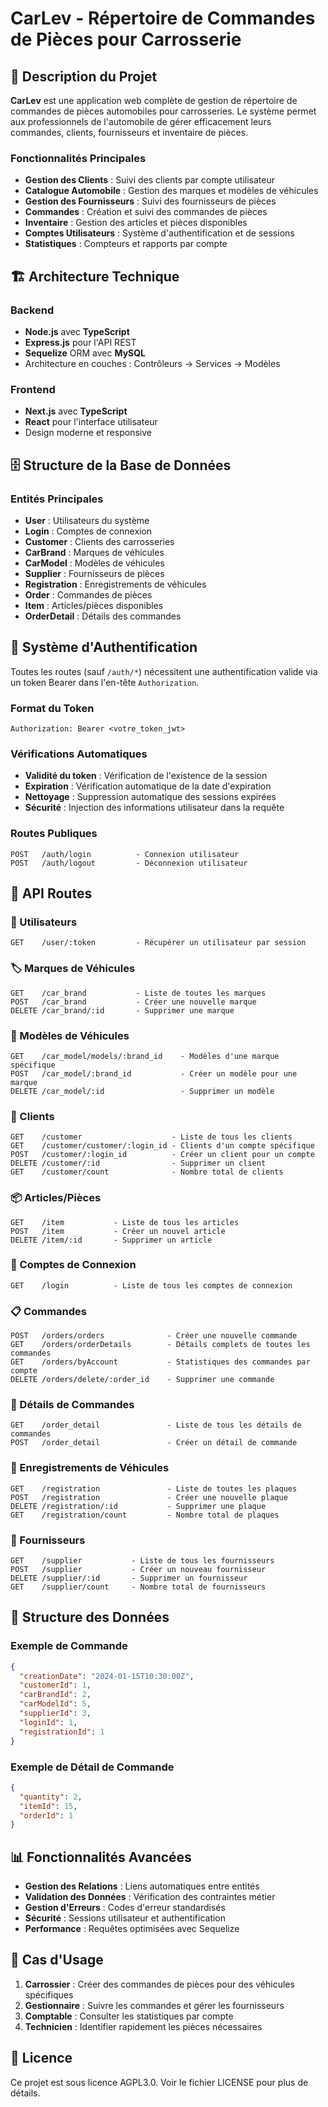# CarLev - Répertoire de Commandes de Pièces pour Carrosserie

## 🚗 Description du Projet

**CarLev** est une application web complète de gestion de répertoire de commandes de pièces automobiles pour carrosseries. Le système permet aux professionnels de l'automobile de gérer efficacement leurs commandes, clients, fournisseurs et inventaire de pièces.

### Fonctionnalités Principales

- **Gestion des Clients** : Suivi des clients par compte utilisateur
- **Catalogue Automobile** : Gestion des marques et modèles de véhicules
- **Gestion des Fournisseurs** : Suivi des fournisseurs de pièces
- **Commandes** : Création et suivi des commandes de pièces
- **Inventaire** : Gestion des articles et pièces disponibles
- **Comptes Utilisateurs** : Système d'authentification et de sessions
- **Statistiques** : Compteurs et rapports par compte

## 🏗️ Architecture Technique

### Backend
- **Node.js** avec **TypeScript**
- **Express.js** pour l'API REST
- **Sequelize** ORM avec **MySQL**
- Architecture en couches : Contrôleurs → Services → Modèles

### Frontend
- **Next.js** avec **TypeScript**
- **React** pour l'interface utilisateur
- Design moderne et responsive

## 🗄️ Structure de la Base de Données

### Entités Principales
- **User** : Utilisateurs du système
- **Login** : Comptes de connexion
- **Customer** : Clients des carrosseries
- **CarBrand** : Marques de véhicules
- **CarModel** : Modèles de véhicules
- **Supplier** : Fournisseurs de pièces
- **Registration** : Enregistrements de véhicules
- **Order** : Commandes de pièces
- **Item** : Articles/pièces disponibles
- **OrderDetail** : Détails des commandes

## 🔐 Système d'Authentification

Toutes les routes (sauf `/auth/*`) nécessitent une authentification valide via un token Bearer dans l'en-tête `Authorization`.

### Format du Token
```
Authorization: Bearer <votre_token_jwt>
```

### Vérifications Automatiques
- **Validité du token** : Vérification de l'existence de la session
- **Expiration** : Vérification automatique de la date d'expiration
- **Nettoyage** : Suppression automatique des sessions expirées
- **Sécurité** : Injection des informations utilisateur dans la requête

### Routes Publiques
```
POST   /auth/login          - Connexion utilisateur
POST   /auth/logout         - Déconnexion utilisateur
```

## 📡 API Routes

### 👤 Utilisateurs
```
GET    /user/:token         - Récupérer un utilisateur par session
```

### 🏷️ Marques de Véhicules
```
GET    /car_brand           - Liste de toutes les marques
POST   /car_brand           - Créer une nouvelle marque
DELETE /car_brand/:id       - Supprimer une marque
```

### 🚙 Modèles de Véhicules
```
GET    /car_model/models/:brand_id    - Modèles d'une marque spécifique
POST   /car_model/:brand_id           - Créer un modèle pour une marque
DELETE /car_model/:id                 - Supprimer un modèle
```

### 👥 Clients
```
GET    /customer                    - Liste de tous les clients
GET    /customer/customer/:login_id - Clients d'un compte spécifique
POST   /customer/:login_id          - Créer un client pour un compte
DELETE /customer/:id                - Supprimer un client
GET    /customer/count              - Nombre total de clients
```

### 📦 Articles/Pièces
```
GET    /item           - Liste de tous les articles
POST   /item           - Créer un nouvel article
DELETE /item/:id       - Supprimer un article
```

### 🔑 Comptes de Connexion
```
GET    /login          - Liste de tous les comptes de connexion
```

### 📋 Commandes
```
POST   /orders/orders              - Créer une nouvelle commande
GET    /orders/orderDetails        - Détails complets de toutes les commandes
GET    /orders/byAccount           - Statistiques des commandes par compte
DELETE /orders/delete/:order_id    - Supprimer une commande
```

### 📝 Détails de Commandes
```
GET    /order_detail               - Liste de tous les détails de commandes
POST   /order_detail               - Créer un détail de commande
```

### 🚗 Enregistrements de Véhicules
```
GET    /registration               - Liste de toutes les plaques
POST   /registration               - Créer une nouvelle plaque
DELETE /registration/:id           - Supprimer une plaque
GET    /registration/count         - Nombre total de plaques
```

### 🏪 Fournisseurs
```
GET    /supplier           - Liste de tous les fournisseurs
POST   /supplier           - Créer un nouveau fournisseur
DELETE /supplier/:id       - Supprimer un fournisseur
GET    /supplier/count     - Nombre total de fournisseurs
```

## 🔧 Structure des Données

### Exemple de Commande
```json
{
  "creationDate": "2024-01-15T10:30:00Z",
  "customerId": 1,
  "carBrandId": 2,
  "carModelId": 5,
  "supplierId": 3,
  "loginId": 1,
  "registrationId": 1
}
```

### Exemple de Détail de Commande
```json
{
  "quantity": 2,
  "itemId": 15,
  "orderId": 1
}
```

## 📊 Fonctionnalités Avancées

- **Gestion des Relations** : Liens automatiques entre entités
- **Validation des Données** : Vérification des contraintes métier
- **Gestion d'Erreurs** : Codes d'erreur standardisés
- **Sécurité** : Sessions utilisateur et authentification
- **Performance** : Requêtes optimisées avec Sequelize

## 🎯 Cas d'Usage

1. **Carrossier** : Créer des commandes de pièces pour des véhicules spécifiques
2. **Gestionnaire** : Suivre les commandes et gérer les fournisseurs
3. **Comptable** : Consulter les statistiques par compte
4. **Technicien** : Identifier rapidement les pièces nécessaires

## 📝 Licence

Ce projet est sous licence AGPL3.0. Voir le fichier LICENSE pour plus de détails.